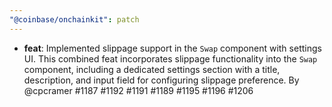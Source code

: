 ```yaml
---
"@coinbase/onchainkit": patch
---
```


- **feat**: Implemented slippage support in the `Swap` component with settings UI. This combined feat incorporates slippage functionality into the `Swap` component, including a dedicated settings section with a title, description, and input field for configuring slippage preference. By @cpcramer #1187 #1192 #1191 #1189 #1195 #1196 #1206

